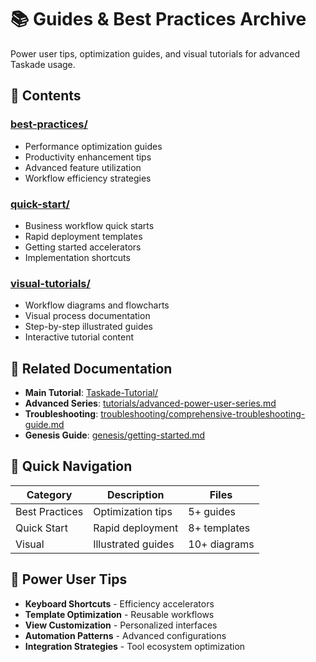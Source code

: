 # 📚 Guides & Best Practices Archive

Power user tips, optimization guides, and visual tutorials for advanced Taskade usage.

## 📁 **Contents**

### **[best-practices/](best-practices/)**
- Performance optimization guides
- Productivity enhancement tips
- Advanced feature utilization
- Workflow efficiency strategies

### **[quick-start/](quick-start/)**
- Business workflow quick starts
- Rapid deployment templates
- Getting started accelerators
- Implementation shortcuts

### **[visual-tutorials/](visual-tutorials/)**
- Workflow diagrams and flowcharts
- Visual process documentation
- Step-by-step illustrated guides
- Interactive tutorial content

## 🔗 **Related Documentation**

- **Main Tutorial**: [Taskade-Tutorial/](../../Taskade-Tutorial/)
- **Advanced Series**: [tutorials/advanced-power-user-series.md](../../tutorials/advanced-power-user-series.md)
- **Troubleshooting**: [troubleshooting/comprehensive-troubleshooting-guide.md](../../troubleshooting/comprehensive-troubleshooting-guide.md)
- **Genesis Guide**: [genesis/getting-started.md](../../genesis/getting-started.md)

## 🎯 **Quick Navigation**

| Category | Description | Files |
|----------|-------------|--------|
| Best Practices | Optimization tips | 5+ guides |
| Quick Start | Rapid deployment | 8+ templates |
| Visual | Illustrated guides | 10+ diagrams |

## 🚀 **Power User Tips**

- **Keyboard Shortcuts** - Efficiency accelerators
- **Template Optimization** - Reusable workflows
- **View Customization** - Personalized interfaces
- **Automation Patterns** - Advanced configurations
- **Integration Strategies** - Tool ecosystem optimization
